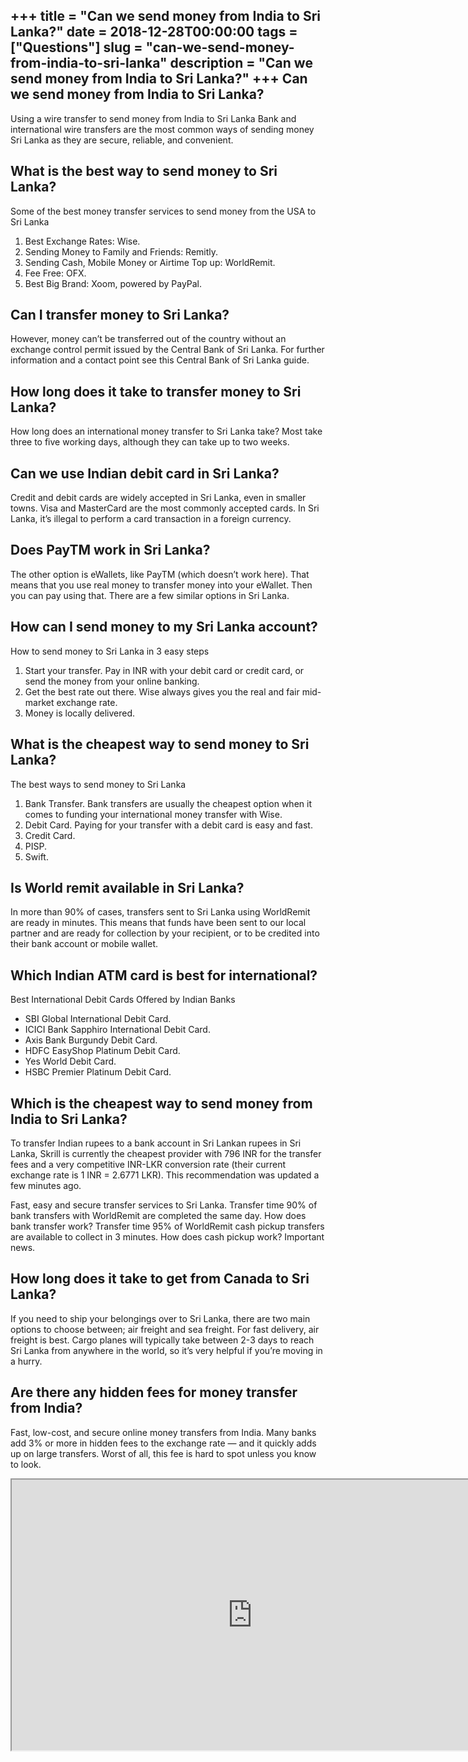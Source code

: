 +++
title = "Can we send money from India to Sri Lanka?"
date = 2018-12-28T00:00:00
tags = ["Questions"]
slug = "can-we-send-money-from-india-to-sri-lanka"
description = "Can we send money from India to Sri Lanka?"
+++
Can we send money from India to Sri Lanka?
------------------------------------------

Using a wire transfer to send money from India to Sri Lanka Bank and international wire transfers are the most common ways of sending money Sri Lanka as they are secure, reliable, and convenient.

What is the best way to send money to Sri Lanka?
------------------------------------------------

Some of the best money transfer services to send money from the USA to Sri Lanka

1. Best Exchange Rates: Wise.
2. Sending Money to Family and Friends: Remitly.
3. Sending Cash, Mobile Money or Airtime Top up: WorldRemit.
4. Fee Free: OFX.
5. Best Big Brand: Xoom, powered by PayPal.

Can I transfer money to Sri Lanka?
----------------------------------

However, money can’t be transferred out of the country without an exchange control permit issued by the Central Bank of Sri Lanka. For further information and a contact point see this Central Bank of Sri Lanka guide.

How long does it take to transfer money to Sri Lanka?
-----------------------------------------------------

How long does an international money transfer to Sri Lanka take? Most take three to five working days, although they can take up to two weeks.

Can we use Indian debit card in Sri Lanka?
------------------------------------------

Credit and debit cards are widely accepted in Sri Lanka, even in smaller towns. Visa and MasterCard are the most commonly accepted cards. In Sri Lanka, it’s illegal to perform a card transaction in a foreign currency.

Does PayTM work in Sri Lanka?
-----------------------------

The other option is eWallets, like PayTM (which doesn’t work here). That means that you use real money to transfer money into your eWallet. Then you can pay using that. There are a few similar options in Sri Lanka.

How can I send money to my Sri Lanka account?
---------------------------------------------

How to send money to Sri Lanka in 3 easy steps

1. Start your transfer. Pay in INR with your debit card or credit card, or send the money from your online banking.
2. Get the best rate out there. Wise always gives you the real and fair mid-market exchange rate.
3. Money is locally delivered.

What is the cheapest way to send money to Sri Lanka?
----------------------------------------------------

The best ways to send money to Sri Lanka

1. Bank Transfer. Bank transfers are usually the cheapest option when it comes to funding your international money transfer with Wise.
2. Debit Card. Paying for your transfer with a debit card is easy and fast.
3. Credit Card.
4. PISP.
5. Swift.

Is World remit available in Sri Lanka?
--------------------------------------

In more than 90% of cases, transfers sent to Sri Lanka using WorldRemit are ready in minutes. This means that funds have been sent to our local partner and are ready for collection by your recipient, or to be credited into their bank account or mobile wallet.

Which Indian ATM card is best for international?
------------------------------------------------

Best International Debit Cards Offered by Indian Banks

- SBI Global International Debit Card.
- ICICI Bank Sapphiro International Debit Card.
- Axis Bank Burgundy Debit Card.
- HDFC EasyShop Platinum Debit Card.
- Yes World Debit Card.
- HSBC Premier Platinum Debit Card.

Which is the cheapest way to send money from India to Sri Lanka?
----------------------------------------------------------------

To transfer Indian rupees to a bank account in Sri Lankan rupees in Sri Lanka, Skrill is currently the cheapest provider with 796 INR for the transfer fees and a very competitive INR-LKR conversion rate (their current exchange rate is 1 INR = 2.6771 LKR). This recommendation was updated a few minutes ago.

Fast, easy and secure transfer services to Sri Lanka. Transfer time 90% of bank transfers with WorldRemit are completed the same day. How does bank transfer work? Transfer time 95% of WorldRemit cash pickup transfers are available to collect in 3 minutes. How does cash pickup work? Important news.

How long does it take to get from Canada to Sri Lanka?
------------------------------------------------------

If you need to ship your belongings over to Sri Lanka, there are two main options to choose between; air freight and sea freight. For fast delivery, air freight is best. Cargo planes will typically take between 2-3 days to reach Sri Lanka from anywhere in the world, so it’s very helpful if you’re moving in a hurry.

Are there any hidden fees for money transfer from India?
--------------------------------------------------------

Fast, low-cost, and secure online money transfers from India. Many banks add 3% or more in hidden fees to the exchange rate — and it quickly adds up on large transfers. Worst of all, this fee is hard to spot unless you know to look.

<iframe allow="accelerometer; autoplay; clipboard-write; encrypted-media; gyroscope; picture-in-picture" allowfullscreen="" class="__youtube_prefs__  epyt-is-override  no-lazyload" data-no-lazy="1" data-origheight="433" data-origwidth="770" data-skipgform_ajax_framebjll="" height="433" id="_ytid_93187" loading="lazy" src="https://www.youtube.com/embed/TkgddwhuW04?enablejsapi=1&autoplay=0&cc_load_policy=0&cc_lang_pref=&iv_load_policy=1&loop=0&modestbranding=0&rel=1&fs=1&playsinline=0&autohide=2&theme=dark&color=red&controls=1&" title="YouTube player" width="770"></iframe>